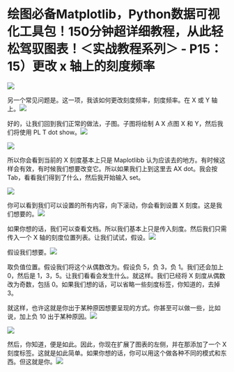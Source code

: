 # 绘图必备Matplotlib，Python数据可视化工具包！150分钟超详细教程，从此轻松驾驭图表！＜实战教程系列＞ - P15：15）更改 x 轴上的刻度频率 

![](img/2c77c1e593fb989487c1f3b73491cf29_0.png)

另一个常见问题是。这一项，我该如何更改刻度频率，刻度频率。在 X 或 Y 轴上。![](img/2c77c1e593fb989487c1f3b73491cf29_2.png)

好的，让我们回到我们正常的做法，子图。子图将绘制 A X 点图 X 和 Y，然后我们将使用 PL T dot show。![](img/2c77c1e593fb989487c1f3b73491cf29_4.png)

![](img/2c77c1e593fb989487c1f3b73491cf29_5.png)

所以你会看到当前的 X 刻度基本上只是 Maplotlibb 认为应该去的地方。有时候这样会有效，有时候我们想要改变它。所以如果我们上到这里去 AX dot。我会按 Tab，看看我们得到了什么，然后我开始输入 set。

![](img/2c77c1e593fb989487c1f3b73491cf29_7.png)

你可以看到我们可以设置的所有内容，向下滚动，你会看到设置 X 刻度。这是我们想要的。![](img/2c77c1e593fb989487c1f3b73491cf29_9.png)

如果你想的话，我们可以查看文档。所以我们基本上只是传入刻度。然后我们只需传入一个 X 轴的刻度位置列表。让我们试试，假设。![](img/2c77c1e593fb989487c1f3b73491cf29_11.png)

假设我们想要。![](img/2c77c1e593fb989487c1f3b73491cf29_13.png)

取负值位置。假设我们将这个从偶数改为。假设负 5，负 3，负 1。我们还会加上 0，然后是 1，3，5。让我们看看会发生什么。就这样。我们已经将 X 刻度从偶数改为奇数，包括 0。如果我们想的话，可以省略一些刻度标签，你知道的，去掉 3。

就这样，也许这就是你出于某种原因想要呈现的方式。你甚至可以做一些，比如说，加上负 10 出于某种原因。![](img/2c77c1e593fb989487c1f3b73491cf29_15.png)

![](img/2c77c1e593fb989487c1f3b73491cf29_16.png)

然后，你知道，便是如此。因此，你现在扩展了图表的左侧，并在那添加了一个 X 刻度标签。这就是如此简单。如果你想的话，你可以用这个做各种不同的模式和东西。但这就是你。![](img/2c77c1e593fb989487c1f3b73491cf29_18.png)
